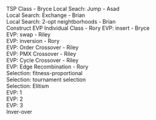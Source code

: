 TSP Class - Bryce
Local Seach: Jump - Asad  
Local Search: Exchange - Brian  
Local Search: 2-opt neightborhoods - Brian  
Construct EVP Individual Class - Rory 
EVP: insert - Bryce  
EVP: swap - Riley  
EVP: inversion - Rory  
EVP: Order Crossover - Riley  
EVP: PMX Crossover - Riley  
EVP: Cycle Crossover - Riley  
EVP: Edge Recombination - Rory  
Selection: fitness-proportional  
Selection: tournament selection  
Selection: Elitism  
EVP: 1  
EVP: 2  
EVP: 3  
Inver-over  
